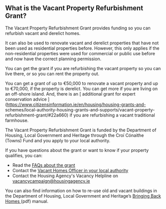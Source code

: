 ##  What is the Vacant Property Refurbishment Grant?

The Vacant Property Refurbishment Grant provides funding so you can refurbish
vacant and derelict homes.

It can also be used to renovate vacant and derelict properties that have not
been used as residential properties before. However, this only applies if the
non-residential properties were used for commercial or public use before and
now have the correct planning permission.

You can get the grant if you are refurbishing the vacant property so you can
live there, or so you can rent the property out.

You can get a grant of up to €50,000 to renovate a vacant property and up to
€70,000, if the property is derelict. You can get more if you are living on an
off-shore island. And, there is an [ additional grant for expert conservation
advice ](https://www.citizensinformation.ie/en/housing/housing-grants-and-
schemes/local-authority-housing-grants-and-supports/vacant-property-
refurbishment-grant/#22a660) if you are refurbishing a vacant traditional
farmhouse.

The Vacant Property Refurbishment Grant is funded by the Department of
Housing, Local Government and Heritage through the Croí Cónaithe (Towns) Fund
and you apply to your local authority.

If you have questions about the grant or want to know if your property
qualifies, you can:

  * Read the [ FAQs about the grant ](https://www.gov.ie/pdf/?file=https://assets.gov.ie/256936/bf727a33-a830-4b09-8917-aaf4e324a886.pdf#page=null)
  * Contact the [ Vacant Homes Officer in your local authority ](https://www.gov.ie/en/publication/f59b3-vacant-homes-officer-contacts/)
  * Contact the Housing Agency's Vacancy Helpline on [ vacancycampaign@housingagency.ie ](mailto:vacancycampaign@housingagency.ie)

You can also find information on how to re-use old and vacant buildings in the
Department of Housing, Local Government and Heritage’s [ Bringing Back Homes
](https://www.gov.ie/pdf/?file=https://assets.gov.ie/291151/21daf3ee-0241-4359-83de-83313d2eb7ea.pdf#page=null)
(pdf) manual.
